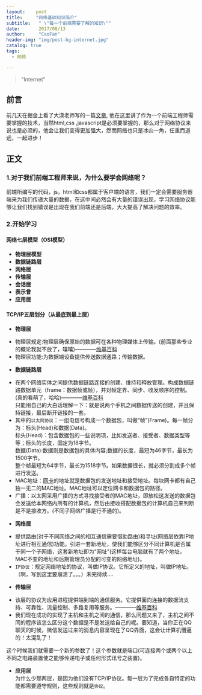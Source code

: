 ```yaml
---
layout:    post
title:     "网络基础知识简介"
subtitle:   " \"每一个前端需要了解的知识\""
date:       2017/08/13
author:     "CaoFan"
header-img: "img/post-bg-internet.jpg"
catalog: true
tags:
  - 网络

---
```


>"Internet"

## 前言 

前几天在掘金上看了大漠老师写的一篇[文章](https://juejin.im/entry/598d503d6fb9a03c48450f77),
他在这里讲了作为一个前端工程师需要掌握的技术，当然html,css
,javascript是必须要掌握的，那么对于网络协议来说也是必须的，他会让我们变得更加强大，然而网络也只是冰山一角，任重而道远，一起进步！

## 正文
### 1.对于我们前端工程师来说，为什么要学会网络呢？   
前端所编写的代码，js，html和css都属于客户端的语言，我们一定会需要服务器端来为我们传递大量的数据，在这中间必然会有大量的错误出现，学习网络协议能够让我们找到错误是出现在我们前端还是后端，大大提高了解决问题的效率。

### 2.开始学习
#### 网络七层模型（OSI模型）    
* **物理层模型**     
* **数据链路层**    
* **网络层**      
* **传输层**      
* **会话层**    
* **表示曾**      
* **应用层**     
#### TCP/IP五层划分（从最底到最上层）
* **物理层**    
+ 物理层规定:物理层确保原始的数据可在各种物理媒体上传输。(前面那些专业的概论我就不放了，嘻嘻)————[维基百科](https://zh.wikipedia.org/wiki/%E7%89%A9%E7%90%86%E5%B1%82)     
+ 物理层功能:为数据端设备提供传送数据通路；传输数据。
* **数据链路层**      
+ 在两个网络实体之间提供数据链路连接的创建、维持和释放管理。构成数据链路数据单元（frame：数据帧或帧），并对帧定界、同步、收发顺序的控制。(真的看萌了，哈哈)————[维基百科](https://zh.wikipedia.org/wiki/%E6%95%B0%E6%8D%AE%E9%93%BE%E8%B7%AF%E5%B1%82)    
只能用自己的大白话理解一下：就是说两个手机之间数据传送的创建，并且保持链接，最后断开链接的一套。
+ 其中的`以太网协议`：一组电信号构成一个数据包，叫做“帧”(Frame)。每一帧分为：标头(Head)和数据(Data)。       
标头(Head)：包含数据包的一些说明项，比如发送者、接受者、数据类型等等；标头的长度，固定为18字节。       
数据(Data):数据则是数据包的具体内容;数据的长度，最短为46字节，最长为1500字节。      
整个帧最短为64字节，最长为1518字节。如果数据很长，就必须分割成多个帧进行发送。    
+ MAC地址：[网卡](https://zh.wikipedia.org/wiki/%E7%BD%91%E5%8D%A1)的地址就是数据包的发送地址和接受地址。每块网卡都有自己独一无二的MAC地址。MAC地址可以定位网卡和数据包的路径。      
+ 广播：以太网采用广播的方式寻找接受者的MAC地址，即放松这发送的数据包会发送给本网络内所有的计算机，然后由接收搭配数据包的计算机自己来判断是不是接收方。(不同子网络广播是行不通的)。       
* **网络层**         
+ 提供路由(对于不同网络之间的相互通信需要借助路由)和寻址(网络层依靠IP地址进行相互通信)功能。引进一套新地址，使我们能够区分不同计算机是否属于同一个子网络，这套新地址即为“网址”(这样每台电脑就有了两个地址，MAC不变的地址和后期管理员分配的可变的网络地址)。     
+ `IP协议`：规定网络地址的协议，叫做IP协议。它所定义的地址，叫做IP地址。（啊，写到这里要崩溃了。。。）未完待续....     
* **传输层**   
+ 该层的协议为应用进程提供端到端的通信服务。它提供面向连接的数据流支持、可靠性、流量控制、多路复用等服务。————[维基百科](https://zh.wikipedia.org/wiki/%E4%BC%A0%E8%BE%93%E5%B1%82)     
+ 我们现在成功的实现了主机和主机之间的通信，那么问题又来了，主机之间不同的程序该怎么区分这个数据是不是发送给自己的呢。要知道，当你正在QQ聊天的时候，微信发送过来的消息内容呈现在了QQ界面，这会让计算机懵逼的！太混乱了！      

这个时候我们就需要一个新的参数了！这个参数就是端口(可连接两个或两个以上不同之电路装置使之能够传递电子或任何形式讯号之装置)。
* **应用层**   
为什么少那两层，是因为他们没有TCP/IP协议。每一层为了完成各自特定的功能都需要遵守规则，这些规则就是`协议`。